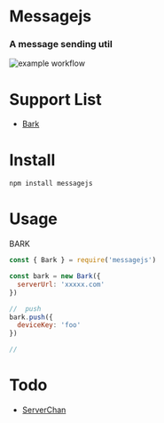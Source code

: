 # Messagejs
### A message sending util
![example workflow](https://github.com/mumup/messagejs/actions/workflows/test.yml/badge.svg)
# Support List
- [Bark](https://github.com/Finb/bark-server)

# Install
```bash
npm install messagejs
```
# Usage
BARK
```javascript
const { Bark } = require('messagejs')

const bark = new Bark({
  serverUrl: 'xxxxx.com'
})

//  push
bark.push({
  deviceKey: 'foo'
})

//  
```

# Todo
- [ServerChan](https://sct.ftqq.com/)
